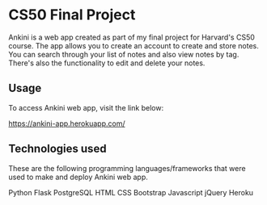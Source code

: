 # CS50 Final Project
Ankini is a web app created as part of my final project for Harvard's CS50 course. The app allows you to create an account to create and store notes. You can search through your list of notes and also view notes by tag. There's also the functionality to edit and delete your notes.

## Usage

To access Ankini web app, visit the link below:

https://ankini-app.herokuapp.com/

## Technologies used

These are the following programming languages/frameworks that were used to make and deploy Ankini web app.

Python
Flask
PostgreSQL
HTML
CSS
Bootstrap
Javascript
jQuery
Heroku
